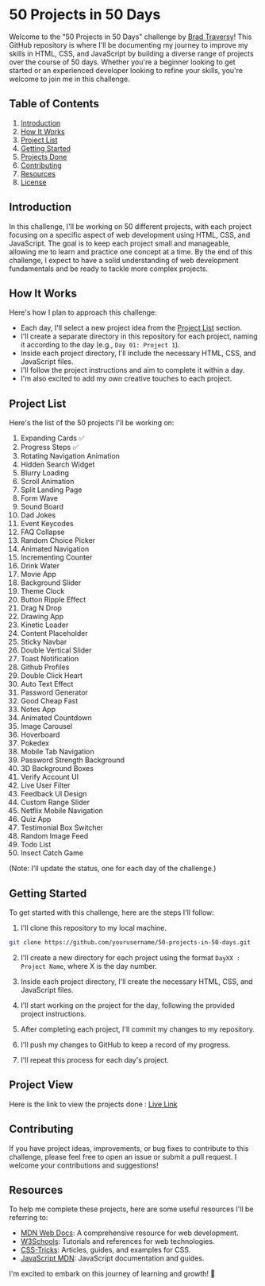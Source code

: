 # 50 Projects in 50 Days

Welcome to the "50 Projects in 50 Days" challenge by [Brad Traversy](https://www.udemy.com/course/50-projects-50-days/)! This GitHub repository is where I'll be documenting my journey to improve my skills in HTML, CSS, and JavaScript by building a diverse range of projects over the course of 50 days. Whether you're a beginner looking to get started or an experienced developer looking to refine your skills, you're welcome to join me in this challenge.

## Table of Contents

1. [Introduction](#introduction)
2. [How It Works](#how-it-works)
3. [Project List](#project-list)
4. [Getting Started](#getting-started)
5. [Projects Done](#project-view)
6. [Contributing](#contributing)
7. [Resources](#resources)
8. [License](#license)

## Introduction

In this challenge, I'll be working on 50 different projects, with each project focusing on a specific aspect of web development using HTML, CSS, and JavaScript. The goal is to keep each project small and manageable, allowing me to learn and practice one concept at a time. By the end of this challenge, I expect to have a solid understanding of web development fundamentals and be ready to tackle more complex projects.

## How It Works

Here's how I plan to approach this challenge:

- Each day, I'll select a new project idea from the [Project List](#project-list) section.
- I'll create a separate directory in this repository for each project, naming it according to the day (e.g., `Day 01: Project 1`).
- Inside each project directory, I'll include the necessary HTML, CSS, and JavaScript files.
- I'll follow the project instructions and aim to complete it within a day.
- I'm also excited to add my own creative touches to each project.

## Project List

Here's the list of the 50 projects I'll be working on:

1. Expanding Cards ✅
2. Progress Steps ✅
3. Rotating Navigation Animation
4. Hidden Search Widget
5. Blurry Loading
6. Scroll Animation
7. Split Landing Page
8. Form Wave
9. Sound Board
10. Dad Jokes
11. Event Keycodes
12. FAQ Collapse
13. Random Choice Picker
14. Animated Navigation
15. Incrementing Counter
16. Drink Water
17. Movie App
18. Background Slider
19. Theme Clock
20. Button Ripple Effect
21. Drag N Drop
22. Drawing App
23. Kinetic Loader
24. Content Placeholder
25. Sticky Navbar
26. Double Vertical Slider
27. Toast Notification
28. Github Profiles
29. Double Click Heart
30. Auto Text Effect
31. Password Generator
32. Good Cheap Fast
33. Notes App
34. Animated Countdown
35. Image Carousel
36. Hoverboard
37. Pokedex
38. Mobile Tab Navigation
39. Password Strength Background
40. 3D Background Boxes
41. Verify Account UI
42. Live User Filter
43. Feedback UI Design
44. Custom Range Slider
45. Netflix Mobile Navigation
46. Quiz App
47. Testimonial Box Switcher
48. Random Image Feed
49. Todo List
50. Insect Catch Game

(Note: I'll update the status, one for each day of the challenge.)

## Getting Started

To get started with this challenge, here are the steps I'll follow:

1. I'll clone this repository to my local machine.

```bash
git clone https://github.com/yourusername/50-projects-in-50-days.git
```

2. I'll create a new directory for each project using the format `DayXX : Project Name`, where X is the day number.

3. Inside each project directory, I'll create the necessary HTML, CSS, and JavaScript files.

4. I'll start working on the project for the day, following the provided project instructions.

5. After completing each project, I'll commit my changes to my repository.

6. I'll push my changes to GitHub to keep a record of my progress.

7. I'll repeat this process for each day's project.

## Project View

Here is the link to view the projects done : [Live Link](https://roopxx.github.io/50-days-50-projects/)

## Contributing

If you have project ideas, improvements, or bug fixes to contribute to this challenge, please feel free to open an issue or submit a pull request. I welcome your contributions and suggestions!

## Resources

To help me complete these projects, here are some useful resources I'll be referring to:

- [MDN Web Docs](https://developer.mozilla.org/): A comprehensive resource for web development.
- [W3Schools](https://www.w3schools.com/): Tutorials and references for web technologies.
- [CSS-Tricks](https://css-tricks.com/): Articles, guides, and examples for CSS.
- [JavaScript MDN](https://developer.mozilla.org/en-US/docs/Web/JavaScript): JavaScript documentation and guides.

I'm excited to embark on this journey of learning and growth! 🚀

